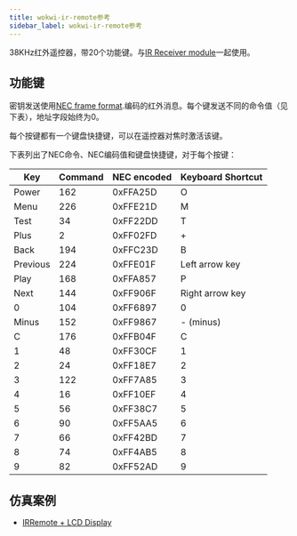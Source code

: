 ```yaml
---
title: wokwi-ir-remote参考
sidebar_label: wokwi-ir-remote参考
---
```


38KHz红外遥控器，带20个功能键。与[IR Receiver module](wokwi-ir-receiver)一起使用。

<wokwi-ir-remote />

## 功能键

密钥发送使用[NEC frame format](https://exploreembedded.com/wiki/NEC_IR_Remote_Control_Interface_with_8051#NEC_Protocol).编码的红外消息。每个键发送不同的命令值（见下表），地址字段始终为0。

每个按键都有一个键盘快捷键，可以在遥控器对焦时激活该键。

下表列出了NEC命令、NEC编码值和键盘快捷键，对于每个按键：

| Key      | Command | NEC encoded | Keyboard Shortcut |
| -------- | ------- | ----------- | ----------------- |
| Power    | 162     | 0xFFA25D    | O                 |
| Menu     | 226     | 0xFFE21D    | M                 |
| Test     | 34      | 0xFF22DD    | T                 |
| Plus     | 2       | 0xFF02FD    | +                 |
| Back     | 194     | 0xFFC23D    | B                 |
| Previous | 224     | 0xFFE01F    | Left arrow key    |
| Play     | 168     | 0xFFA857    | P                 |
| Next     | 144     | 0xFF906F    | Right arrow key   |
| 0        | 104     | 0xFF6897    | 0                 |
| Minus    | 152     | 0xFF9867    | - (minus)         |
| C        | 176     | 0xFFB04F    | C                 |
| 1        | 48      | 0xFF30CF    | 1                 |
| 2        | 24      | 0xFF18E7    | 2                 |
| 3        | 122     | 0xFF7A85    | 3                 |
| 4        | 16      | 0xFF10EF    | 4                 |
| 5        | 56      | 0xFF38C7    | 5                 |
| 6        | 90      | 0xFF5AA5    | 6                 |
| 7        | 66      | 0xFF42BD    | 7                 |
| 8        | 74      | 0xFF4AB5    | 8                 |
| 9        | 82      | 0xFF52AD    | 9                 |

## 仿真案例

- [IRRemote + LCD Display](https://wokwi.com/projects/298934082074575369)
